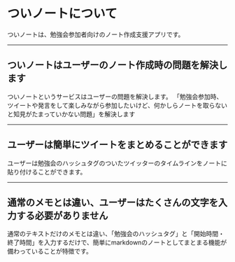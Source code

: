 # ついノートについて

ついノートは、勉強会参加者向けのノート作成支援アプリです。

---

## ついノートはユーザーのノート作成時の問題を解決します

ついノートというサービスはユーザーの問題を解決します。
「勉強会参加時、ツイートや発言をして楽しみながら参加したいけど、何かしらノートを取らないと知見がたまっていかない問題」を解決します

---

## ユーザーは簡単にツイートをまとめることができます

ユーザーは勉強会のハッシュタグのついたツイッターのタイムラインをノートに貼り付けることができます。

---

## 通常のメモとは違い、ユーザーはたくさんの文字を入力する必要がありません

通常のテキストだけのメモとは違い、「勉強会のハッシュタグ」と「開始時間・終了時間」を入力するだけで、簡単にmarkdownのノートとしてまとまる機能が備わっていることが特徴です。
